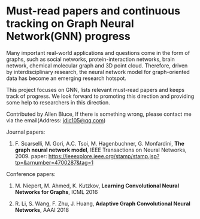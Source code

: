 # Must-read papers and continuous tracking on Graph Neural Network(GNN) progress

Many important real-world applications and questions come in the form of graphs, such as social networks, protein-interaction networks, brain network, chemical molecular graph and 3D point cloud. Therefore, driven by interdisciplinary research, the neural network model for graph-oriented data has become an emerging research hotspot.


This project focuses on GNN, lists relevant must-read papers and keeps track of progress.  We look forward to promoting this direction and providing some help to researchers in this direction.

Contributed by Allen Bluce, If there is something wrong, please contact me via the email(Address: jdlc105@qq.com)


Journal papers:

1. F. Scarselli, M. Gori, A.C. Tsoi, M. Hagenbuchner, G. Monfardini, **The graph neural network model**, IEEE Transactions on Neural Networks, 2009. paper: https://ieeexplore.ieee.org/stamp/stamp.jsp?tp=&arnumber=4700287&tag=1


Conference papers:

1. M. Niepert, M. Ahmed, K. Kutzkov, **Learning Convolutional Neural Networks for Graphs**, ICML 2016

2. R. Li, S. Wang, F. Zhu, J. Huang, **Adaptive Graph Convolutional Neural Networks**, AAAI 2018
